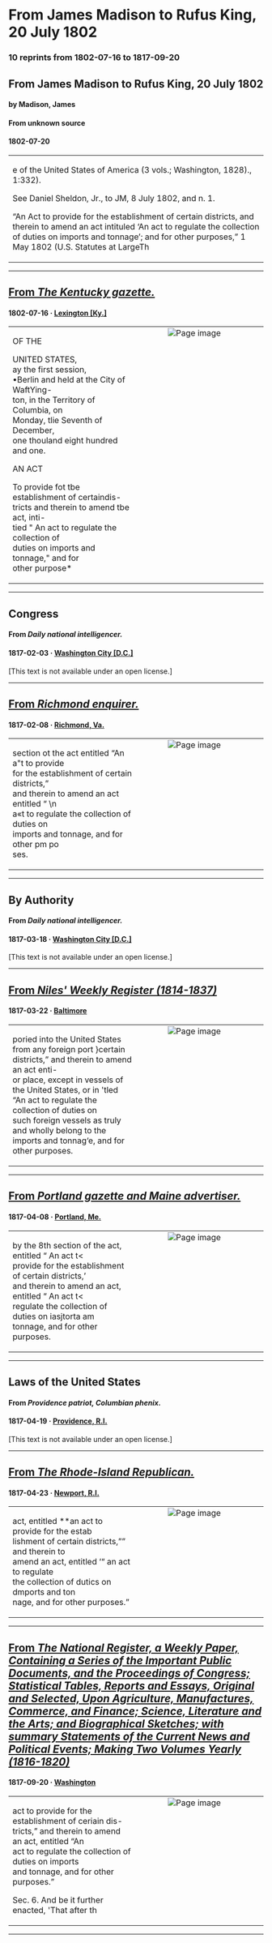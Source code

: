 
# From James Madison to Rufus King, 20 July 1802

### 10 reprints from 1802-07-16 to 1817-09-20

## From James Madison to Rufus King, 20 July 1802

#### by Madison, James

#### From unknown source

#### 1802-07-20

<table style="width: 100%;"><tr><td style="width: 50%">

e of the United States of America (3 vols.; Washington, 1828)., 1:332).  
  
  
See Daniel Sheldon, Jr., to JM, 8 July 1802, and n. 1.  
  
  
“An Act to provide for the establishment of certain districts, and therein to amend an act intituled ‘An act to regulate the collection of duties on imports and tonnage’; and for other purposes,” 1 May 1802 (U.S. Statutes at LargeTh
</td></tr></table>

---

## [From _The Kentucky gazette._](https://archive.org/details/xt70k649pm6c/page/n1/mode/1up?view=theater)

#### 1802-07-16 &middot; [Lexington [Ky.]](http://dbpedia.org/resource/Lexington%2C_Kentucky)

<table style="width: 100%;"><tr><td style="width: 50%">

  
  
OF THE  
  
UNITED STATES,  
ay the first session,  
•Berlin and held at the City of WaftYing-  
ton, in the Territory of Columbia, on  
Monday, tlie Seventh of December,  
one thouland eight hundred and one.  
  
AN ACT  
  
To provide fot tbe establishment of certaindis-  
tricts and therein to amend tbe act, inti-  
tied &quot; An act to regulate the collection of  
duties on imports and tonnage,&quot; and for  
other purpose*
</td><td style="width: 50%; max-height: 75%; margin: auto; display: block;">
<img alt="Page image" src="https://iiif.archive.org/image/iiif/2/xt70k649pm6c%2Fxt70k649pm6c_jp2.zip%2Fxt70k649pm6c_jp2%2Fxt70k649pm6c_0001.jp2/pct:9.405940594059405,7.786698985002272,19.141914191419144,9.665202242084533/600,/0/default.jpg"/>
</td>
</tr></table>

---

## Congress

#### From _Daily national intelligencer._

#### 1817-02-03 &middot; [Washington City [D.C.]](http://dbpedia.org/resource/Washington%2C_D.C.)

[This text is not available under an open license.]

---

## [From _Richmond enquirer._](https://www.loc.gov/resource/sn84024735/1817-02-08/ed-1/?sp=4)

#### 1817-02-08 &middot; [Richmond, Va.](http://dbpedia.org/resource/Richmond%2C_Virginia)

<table style="width: 100%;"><tr><td style="width: 50%">

  
section ot the act entitled “An a&quot;t to provide  
for the establishment of certain districts,”  
and therein to amend an act entitled “ \n  
a«t to regulate the collection of duties on  
imports and tonnage, and for other pm po­  
ses.
</td><td style="width: 50%; max-height: 75%; margin: auto; display: block;">
<img alt="Page image" src="https://tile.loc.gov/image-services/iiif/service:ndnp:vi:batch_vi_mudhens_ver02:data:sn84024735:00414183918:1817020801:0370/pct:52.159844685326,48.511829051132025,14.593107911341207,2.747392520987026/!600,600/0/default.jpg"/>
</td>
</tr></table>

---

## By Authority

#### From _Daily national intelligencer._

#### 1817-03-18 &middot; [Washington City [D.C.]](http://dbpedia.org/resource/Washington%2C_D.C.)

[This text is not available under an open license.]

---

## [From _Niles' Weekly Register (1814-1837)_](https://archive.org/details/sim_niles-national-register_1817-03-22_12_290/page/n3/mode/1up?view=theater)

#### 1817-03-22 &middot; [Baltimore](http://dbpedia.org/resource/Baltimore)

<table style="width: 100%;"><tr><td style="width: 50%">

  
poried into the United States from any foreign port }certain districts,” and therein to amend an act enti-  
or place, except in vessels of the United States, or in &#x27;tled “An act to regulate the collection of duties on  
such foreign vessels as truly and wholly belong to the imports and tonnag‘e, and for other purposes.
</td><td style="width: 50%; max-height: 75%; margin: auto; display: block;">
<img alt="Page image" src="https://iiif.archive.org/image/iiif/2/sim_niles-national-register_1817-03-22_12_290%2Fsim_niles-national-register_1817-03-22_12_290_jp2.zip%2Fsim_niles-national-register_1817-03-22_12_290_jp2%2Fsim_niles-national-register_1817-03-22_12_290_0003.jp2/pct:13.37371854613234,28.41166477916195,78.98415657036347,3.3975084937712343/600,/0/default.jpg"/>
</td>
</tr></table>

---

## [From _Portland gazette and Maine advertiser._](https://www.loc.gov/resource/sn83016082/1817-04-08/ed-1/?sp=1)

#### 1817-04-08 &middot; [Portland, Me.](http://dbpedia.org/resource/Portland%2C_Maine)

<table style="width: 100%;"><tr><td style="width: 50%">

  
by the 8th section of the act, entitled “ An act t&lt;  
provide for the establishment of certain districts,’  
and therein to amend an act, entitled “ An act t&lt;  
regulate the collection of duties on iasjtorta am  
tonnage, and for other purposes.
</td><td style="width: 50%; max-height: 75%; margin: auto; display: block;">
<img alt="Page image" src="https://tile.loc.gov/image-services/iiif/service:ndnp:me:batch_me_indianisland_ver01:data:sn83016082:00332895096:1817040801:0438/pct:55.865837001062374,17.22063037249284,17.438154499924117,2.702960840496657/!600,600/0/default.jpg"/>
</td>
</tr></table>

---

## Laws of the United States

#### From _Providence patriot, Columbian phenix._

#### 1817-04-19 &middot; [Providence, R.I.](http://dbpedia.org/resource/Providence%2C_Rhode_Island)

[This text is not available under an open license.]

---

## [From _The Rhode-Island Republican._](https://www.loc.gov/resource/sn83025561/1817-04-23/ed-1/?sp=2)

#### 1817-04-23 &middot; [Newport, R.I.](http://dbpedia.org/resource/Newport%2C_Rhode_Island)

<table style="width: 100%;"><tr><td style="width: 50%">

  
act, entitled **an act to provide for the estab­  
lishment of certain districts,”” and therein to  
amend an act, entitled ‘“ an act to regulate  
the collection of dutics on dmports and ton­  
nage, and for other purposes.”
</td><td style="width: 50%; max-height: 75%; margin: auto; display: block;">
<img alt="Page image" src="https://tile.loc.gov/image-services/iiif/service:ndnp:rp:batch_rp_beholder_ver02:data:sn83025561:00514153164:1817042301:0473/pct:5.616382806163828,20.686757113699123,22.26277372262774,3.4337855684956176/!600,600/0/default.jpg"/>
</td>
</tr></table>

---

## [From _The National Register, a Weekly Paper, Containing a Series of the Important Public Documents, and the Proceedings of Congress; Statistical Tables, Reports and Essays, Original and Selected, Upon Agriculture, Manufactures, Commerce, and Finance; Science, Literature and the Arts; and Biographical Sketches; with summary Statements of the Current News and Political Events; Making Two Volumes Yearly (1816-1820)_](https://archive.org/details/sim_national-register-a-weekly-the-proceedings-of-congress_1817-09-20_4_12/page/n8/mode/1up?view=theater)

#### 1817-09-20 &middot; [Washington](http://dbpedia.org/resource/Washington%2C_D.C.)

<table style="width: 100%;"><tr><td style="width: 50%">

  
act to provide for the establishment of ceriain dis-  
tricts,” and therein to amend an act, entitled “An  
act to regulate the collection of duties on imports  
and tonnage, and for other purposes.”  
  
Sec. 6. And be it further enacted, &#x27;That after th
</td><td style="width: 50%; max-height: 75%; margin: auto; display: block;">
<img alt="Page image" src="https://iiif.archive.org/image/iiif/2/sim_national-register-a-weekly-the-proceedings-of-congress_1817-09-20_4_12%2Fsim_national-register-a-weekly-the-proceedings-of-congress_1817-09-20_4_12_jp2.zip%2Fsim_national-register-a-weekly-the-proceedings-of-congress_1817-09-20_4_12_jp2%2Fsim_national-register-a-weekly-the-proceedings-of-congress_1817-09-20_4_12_0008.jp2/pct:47.10144927536232,56.12033195020747,35.42673107890499,5.316390041493776/600,/0/default.jpg"/>
</td>
</tr></table>

---

